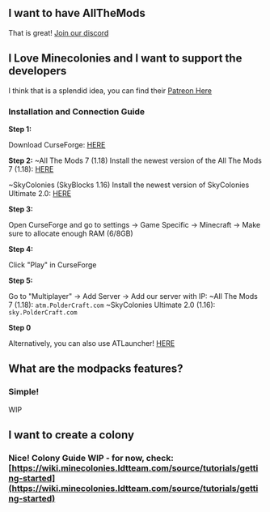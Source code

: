 ## I want to have AllTheMods

That is great! [Join our discord](https://discord.gg/XDhCNBXbUG)

## I Love Minecolonies and I want to support the developers

I think that is a splendid idea, you can find their [Patreon Here](https://www.patreon.com/minecolonies)

### Installation and Connection Guide


**Step 1:**

Download CurseForge: [HERE](https://download.curseforge.com/) 

**Step 2:**
~All The Mods 7 (1.18)
Install the newest version of the All The Mods 7 (1.18): [HERE](https://www.curseforge.com/minecraft/modpacks/all-the-mods-7)

~SkyColonies (SkyBlocks 1.16)
Install the newest version of SkyColonies Ultimate 2.0: [HERE](https://www.curseforge.com/minecraft/modpacks/skycolonies-ultimate-pack)

**Step 3:**

Open CurseForge and go to settings -> Game Specific -> Minecraft -> Make sure to allocate enough RAM (6/8GB)

**Step 4:**

Click "Play" in CurseForge

**Step 5:**

Go to "Multiplayer" -> Add Server -> Add our server with IP: 
~All The Mods 7 (1.18): `atm.PolderCraft.com`
~SkyColonies Ultimate 2.0 (1.16): `sky.PolderCraft.com`

**Step 0**

Alternatively, you can also use ATLauncher! [HERE](https://atlauncher.com/)

## What are the modpacks features?

### Simple!

WIP

## I want to create a colony

### Nice! Colony Guide WIP -  for now, check: [https://wiki.minecolonies.ldtteam.com/source/tutorials/getting-started](https://wiki.minecolonies.ldtteam.com/source/tutorials/getting-started)
